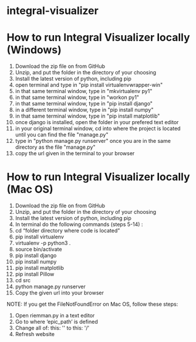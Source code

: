 # integral-visualizer

# How to run Integral Visualizer locally (Windows)

1. Download the zip file on from GitHub
2. Unzip, and put the folder in the directory of your choosing
3. Install the latest version of python, including pip
4. open terminal and type in "pip install virtualenvwrapper-win"
5. in that same terminal window, type in "mkvirtualenv py1"
6. in that same terminal window, type in "workon py1"
7. in that same terminal window, type in "pip install django"
8. in a different terminal window, type in "pip install numpy"
9. in that same terminal window, type in "pip install matplotlib"
10. once django is installed, open the folder in your prefered text editor
11. in your original terminal window, cd into where the project is located until you can find the file "manage.py"
12. type in "python manage.py runserver" once you are in the same directory as the file "manage.py"
13. copy the url given in the terminal to your browser




# How to run Integral Visualizer locally (Mac OS)

1. Download the zip file on from GitHub
2. Unzip, and put the folder in the directory of your choosing
3. Install the latest version of python, including pip
4. In terminal do the following commands (steps 5-14) :
5. cd “folder directory where code is located”
6. pip install virtualenv
7. virtualenv -p python3 .
8. source bin/activate
9. pip install django
10. pip install numpy
11. pip install matplotlib
12. pip install Pillow
13. cd src
14. python manage.py runserver
15. Copy the given url into your browser


NOTE:
If you get the FileNotFoundError on Mac OS, follow these steps:
1. Open riemman.py in a text editor
2. Go to where ‘epic_path’ is defined
3. Change all of: this: '\' to this: '/'
4. Refresh website
